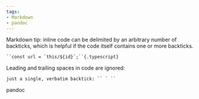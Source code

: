 ```yaml
---
tags:
- Markdown
- pandoc
---
```


Markdown tip: inline code can be delimited by an arbitrary number of
backticks, which is helpful if the code itself contains one or more
backticks.

    ``const url = `this/${id}`;``{.typescript}

Leading and trailing spaces in code are ignored:

    just a single, verbatim backtick: `` ` ``

pandoc
